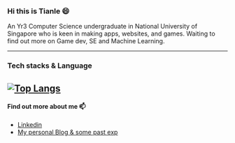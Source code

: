 ### Hi this is Tianle 😄

An Yr3 Computer Science undergraduate in National University of Singapore who is keen in making apps, websites, and games. 
Waiting to find out more on Game dev, SE and Machine Learning.

---
### Tech stacks & Language

[![Top Langs](https://github-readme-stats.vercel.app/api/top-langs/?username=ddx-510&&layout=compact&langs_count=8)](https://github.com/anuraghazra/github-readme-stats)
---
#### Find out more about me 📫 

- [Linkedin](https://www.linkedin.com/in/dai-t-11b6b0137/)
- [My personal Blog & some past exp](https://ddx-510.github.io/)

<!--
**ddx-510/ddx-510** is a ✨ _special_ ✨ repository because its `README.md` (this file) appears on your GitHub profile.

Here are some ideas to get you started:

- 🔭 I’m currently working on ...
- 🌱 I’m currently learning ...
- 👯 I’m looking to collaborate on ...
- 🤔 I’m looking for help with ...
- 💬 Ask me about ...
- 📫 How to reach me: ...
- 😄 Pronouns: ...
- ⚡ Fun fact: ...
-->
